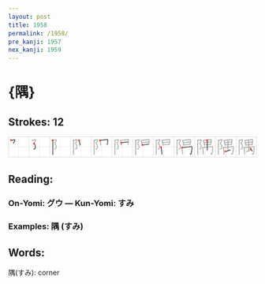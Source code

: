 ```yaml
---
layout: post
title: 1958
permalink: /1958/
pre_kanji: 1957
nex_kanji: 1959
---
```


# {隅}

## Strokes: 12

<div class="stroke"><img src="../images/E99A85.png" /></div>

## Reading:

### On-Yomi: グウ &mdash; Kun-Yomi: すみ

### Examples: 隅 (すみ)

## Words:

隅(すみ): corner
